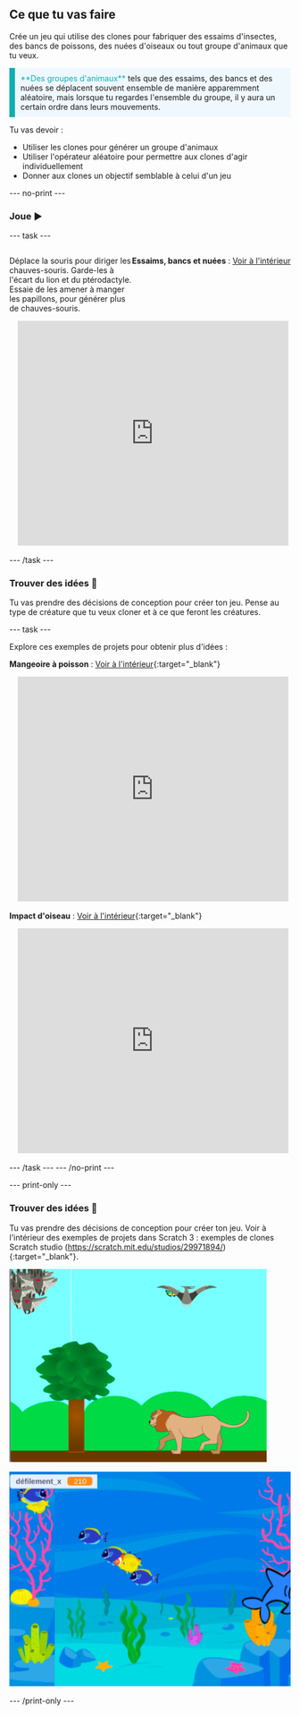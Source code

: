 ## Ce que tu vas faire

Crée un jeu qui utilise des clones pour fabriquer des essaims d'insectes, des bancs de poissons, des nuées d'oiseaux ou tout groupe d'animaux que tu veux.

<p style="border-left: solid; border-width:10px; border-color: #0faeb0; background-color: aliceblue; padding: 10px;">
<span style="color: #0faeb0">**Des groupes d'animaux**</span> tels que des essaims, des bancs et des nuées se déplacent souvent ensemble de manière apparemment aléatoire, mais lorsque tu regardes l'ensemble du groupe, il y aura un certain ordre dans leurs mouvements.
</p>

Tu vas devoir :
+ Utiliser les clones pour générer un groupe d'animaux
+ Utiliser l'opérateur aléatoire pour permettre aux clones d'agir individuellement
+ Donner aux clones un objectif semblable à celui d'un jeu

--- no-print ---

### Joue ▶️

--- task ---

<div style="display: flex; flex-wrap: wrap">
<div style="flex-basis: 175px; flex-grow: 1">  

Déplace la souris pour diriger les chauves-souris. Garde-les à l'écart du lion et du ptérodactyle. Essaie de les amener à manger les papillons, pour générer plus de chauves-souris.

</div>


**Essaims, bancs et nuées** : [Voir à l'intérieur](https://scratch.mit.edu/projects/878815851/editor)
<div class="scratch-preview" style="margin-left: 15px;">
<iframe src="https://scratch.mit.edu/projects/878815851/embed" allowtransparency="true" width="485" height="402" frameborder="0" scrolling="no" allowfullscreen></iframe>
</div>

</div>

--- /task ---

### Trouver des idées 💭

Tu vas prendre des décisions de conception pour créer ton jeu. Pense au type de créature que tu veux cloner et à ce que feront les créatures.

--- task ---

Explore ces exemples de projets pour obtenir plus d'idées :

**Mangeoire à poisson** : [Voir à l'intérieur](https://scratch.mit.edu/projects/878853657/editor){:target="_blank"}
<div class="scratch-preview" style="margin-left: 15px;">
<iframe src="https://scratch.mit.edu/projects/878853657/embed" allowtransparency="true" width="485" height="402" frameborder="0" scrolling="no" allowfullscreen></iframe>
</div>

**Impact d'oiseau** : [Voir à l'intérieur](https://scratch.mit.edu/projects/878819197/editor){:target="_blank"}
<div class="scratch-preview" style="margin-left: 15px;">
<iframe src="https://scratch.mit.edu/projects/878819197/embed" allowtransparency="true" width="485" height="402" frameborder="0" scrolling="no" allowfullscreen></iframe>
</div>

--- /task ---
--- /no-print ---

--- print-only ---

### Trouver des idées 💭

Tu vas prendre des décisions de conception pour créer ton jeu. Voir à l'intérieur des exemples de projets dans Scratch 3 : exemples de clones Scratch studio (https://scratch.mit.edu/studios/29971894/){:target="_blank"}.

![Exemple du projet essaims, bancs et nuées](images/swarms_bats.png)

![Exemple de projet de mangeoire à poissons](images/swarms_fish.png)

--- /print-only ---




